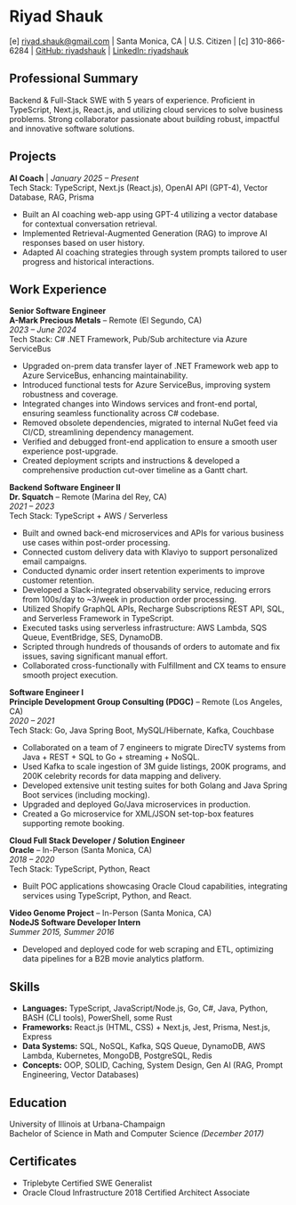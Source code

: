 # Riyad Shauk
[e] riyad.shauk@gmail.com | Santa Monica, CA | U.S. Citizen | [c] 310-866-6284 | [GitHub: riyadshauk](https://github.com/riyadshauk) | [LinkedIn: riyadshauk](https://www.linkedin.com/in/riyadshauk)

## Professional Summary
Backend & Full-Stack SWE with 5 years of experience. Proficient in TypeScript, Next.js, React.js, and utilizing cloud services to solve business problems. Strong collaborator passionate about building robust, impactful and innovative software solutions.

## Projects
**AI Coach** | *January 2025 – Present*  
Tech Stack: TypeScript, Next.js (React.js), OpenAI API (GPT-4), Vector Database, RAG, Prisma  

- Built an AI coaching web-app using GPT-4 utilizing a vector database for contextual conversation retrieval.
- Implemented Retrieval-Augmented Generation (RAG) to improve AI responses based on user history.
- Adapted AI coaching strategies through system prompts tailored to user progress and historical interactions.

## Work Experience
**Senior Software Engineer**  
**A-Mark Precious Metals** – Remote (El Segundo, CA)  
*2023 – June 2024*  
Tech Stack: C# .NET Framework, Pub/Sub architecture via Azure ServiceBus

- Upgraded on-prem data transfer layer of .NET Framework web app to Azure ServiceBus, enhancing maintainability.
- Introduced functional tests for Azure ServiceBus, improving system robustness and coverage.
- Integrated changes into Windows services and front-end portal, ensuring seamless functionality across C# codebase.
- Removed obsolete dependencies, migrated to internal NuGet feed via CI/CD, streamlining dependency management.
- Verified and debugged front-end application to ensure a smooth user experience post-upgrade.
- Created deployment scripts and instructions & developed a comprehensive production cut-over timeline as a Gantt chart.

**Backend Software Engineer II**  
**Dr. Squatch** – Remote (Marina del Rey, CA)  
*2021 – 2023*  
Tech Stack: TypeScript + AWS / Serverless

- Built and owned back-end microservices and APIs for various business use cases within post-order processing.
- Connected custom delivery data with Klaviyo to support personalized email campaigns.
- Conducted dynamic order insert retention experiments to improve customer retention.
- Developed a Slack-integrated observability service, reducing errors from 100s/day to ~3/week in production order processing.
- Utilized Shopify GraphQL APIs, Recharge Subscriptions REST API, SQL, and Serverless Framework in TypeScript.
- Executed tasks using serverless infrastructure: AWS Lambda, SQS Queue, EventBridge, SES, DynamoDB.
- Scripted through hundreds of thousands of orders to automate and fix issues, saving significant manual effort.
- Collaborated cross-functionally with Fulfillment and CX teams to ensure smooth project execution.

**Software Engineer I**  
**Principle Development Group Consulting (PDGC)** – Remote (Los Angeles, CA)  
*2020 – 2021*  
Tech Stack: Go, Java Spring Boot, MySQL/Hibernate, Kafka, Couchbase

- Collaborated on a team of 7 engineers to migrate DirecTV systems from Java + REST + SQL to Go + streaming + NoSQL.
- Used Kafka to scale ingestion of 3M guide listings, 200K programs, and 200K celebrity records for data mapping and delivery.
- Developed extensive unit testing suites for both Golang and Java Spring Boot services (including mocking).
- Upgraded and deployed Go/Java microservices in production.
- Created a Go microservice for XML/JSON set-top-box features supporting remote booking.
     

**Cloud Full Stack Developer / Solution Engineer**  
**Oracle** – In-Person (Santa Monica, CA)  
*2018 – 2020*  
Tech Stack: TypeScript, Python, React  

- Built POC applications showcasing Oracle Cloud capabilities, integrating services using TypeScript, Python, and React.

**Video Genome Project** – In-Person (Santa Monica, CA)  
**NodeJS Software Developer Intern**  
*Summer 2015, Summer 2016*

- Developed and deployed code for web scraping and ETL, optimizing data pipelines for a B2B movie analytics platform.

## Skills
- **Languages:** TypeScript, JavaScript/Node.js, Go, C#, Java, Python, BASH (CLI tools), PowerShell, some Rust  
- **Frameworks:** React.js (HTML, CSS) + Next.js, Jest, Prisma, Nest.js, Express  
- **Data Systems:** SQL, NoSQL, Kafka, SQS Queue, DynamoDB, AWS Lambda, Kubernetes, MongoDB, PostgreSQL, Redis  
- **Concepts:** OOP, SOLID, Caching, System Design, Gen AI (RAG, Prompt Engineering, Vector Databases)

## Education
University of Illinois at Urbana-Champaign  
Bachelor of Science in Math and Computer Science *(December 2017)*

## Certificates
- Triplebyte Certified SWE Generalist 
- Oracle Cloud Infrastructure 2018 Certified Architect Associate